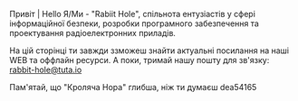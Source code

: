 Привіт | Hello
Я/Ми - "Rabiit Hole", спільнота ентузіастів у сфері інформаційної безпеки, розробки програмного забезпечення та проектування радіоелектронних приладів.

На цій сторінці ти завжди ззможеш знайти актуальні посилання на наші WEB та оффлайн ресурси.
А поки, тримай нашу пошту для зв'язку: rabbit-hole@tuta.io

Пам'ятай, що "Кроляча Нора" глибша, ніж ти думаєш 
dea54165

